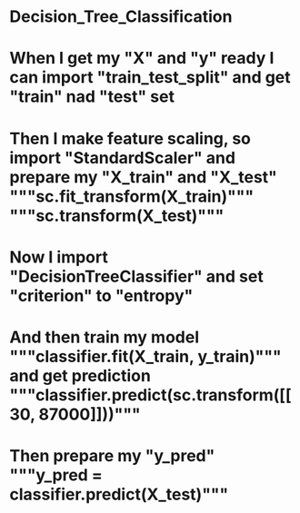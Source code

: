 # Decision_Tree_Classification
# When I get my "X" and "y" ready I can import "train_test_split" and get "train" nad "test" set 
# Then I make feature scaling, so import "StandardScaler" and prepare my "X_train" and "X_test" """sc.fit_transform(X_train)""" """sc.transform(X_test)"""
# Now I import "DecisionTreeClassifier" and set "criterion" to "entropy"
# And then train my model """classifier.fit(X_train, y_train)""" and get prediction """classifier.predict(sc.transform([[30, 87000]]))"""
# Then prepare my "y_pred" """y_pred = classifier.predict(X_test)"""

